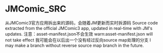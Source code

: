 # JMComic_SRC
从JMComic3官方应用拆出来的源码，会随着JM更新而实时拆源码
Source code extracted from the official JMComic3 app, updated in real-time with JM's updates.
注意：asset-manifest.json不会生效
warn:asset-manifest.json will not take effect
我可能会在以后出一个没有经过反向source map处理的分支
I may make a branch without reverse source map branch in the future.
